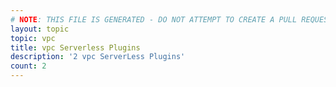 ```yaml
---
# NOTE: THIS FILE IS GENERATED - DO NOT ATTEMPT TO CREATE A PULL REQUEST TO UPDATE THE DATA. 
layout: topic
topic: vpc
title: vpc Serverless Plugins
description: '2 vpc ServerLess Plugins'
count: 2
---
```

